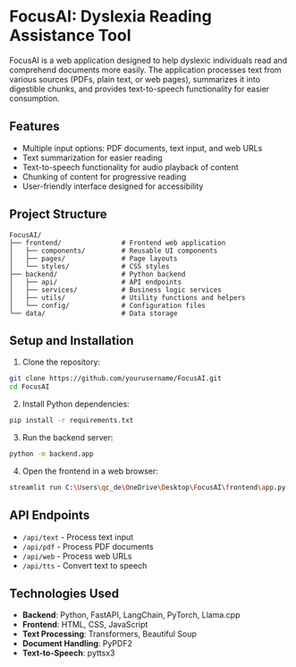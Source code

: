 # FocusAI: Dyslexia Reading Assistance Tool

FocusAI is a web application designed to help dyslexic individuals read and comprehend documents more easily. The application processes text from various sources (PDFs, plain text, or web pages), summarizes it into digestible chunks, and provides text-to-speech functionality for easier consumption.

## Features

- Multiple input options: PDF documents, text input, and web URLs
- Text summarization for easier reading
- Text-to-speech functionality for audio playback of content
- Chunking of content for progressive reading
- User-friendly interface designed for accessibility

## Project Structure

```
FocusAI/
├── frontend/               # Frontend web application
│   ├── components/         # Reusable UI components
│   ├── pages/              # Page layouts
│   └── styles/             # CSS styles
├── backend/                # Python backend
│   ├── api/                # API endpoints
│   ├── services/           # Business logic services
│   ├── utils/              # Utility functions and helpers
│   └── config/             # Configuration files
└── data/                   # Data storage
```

## Setup and Installation

1. Clone the repository:
```bash
git clone https://github.com/yourusername/FocusAI.git
cd FocusAI
```

2. Install Python dependencies:
```bash
pip install -r requirements.txt
```

3. Run the backend server:
```bash
python -m backend.app
```

4. Open the frontend in a web browser:
```bash
streamlit run C:\Users\qc_de\OneDrive\Desktop\FocusAI\frontend\app.py
```

## API Endpoints

- `/api/text` - Process text input
- `/api/pdf` - Process PDF documents
- `/api/web` - Process web URLs
- `/api/tts` - Convert text to speech

## Technologies Used

- **Backend**: Python, FastAPI, LangChain, PyTorch, Llama.cpp
- **Frontend**: HTML, CSS, JavaScript
- **Text Processing**: Transformers, Beautiful Soup
- **Document Handling**: PyPDF2
- **Text-to-Speech**: pyttsx3
